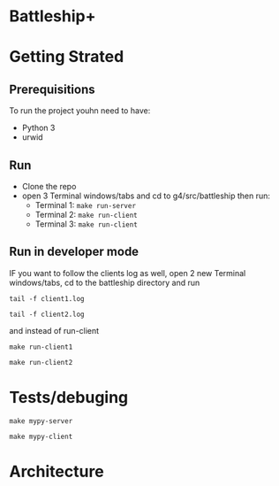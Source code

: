 # Battleship+

# Getting Strated
## Prerequisitions
To run the project youhn need to have:

- Python 3
- urwid
## Run
- Clone the repo
- open 3 Terminal windows/tabs and cd to g4/src/battleship then run:
	- Terminal 1: `make run-server`
	- Terminal 2: `make run-client`
	- Terminal 3: `make run-client`

## Run in developer mode
IF you want to follow the clients log as well, open 2 new Terminal windows/tabs, cd to the battleship directory and run

```
tail -f client1.log
```
```
tail -f client2.log
```
and instead of run-client

```
make run-client1
```
```
make run-client2
```

# Tests/debuging

```
make mypy-server
```
```
make mypy-client
```

# Architecture
